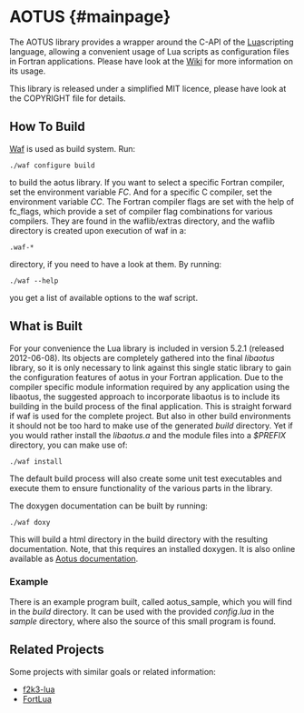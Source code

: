 AOTUS                                                       {#mainpage}
=====

The AOTUS library provides a wrapper around the C-API of the
[Lua](http://www.lua.org)scripting language, allowing a convenient usage of Lua
scripts as configuration files in Fortran applications.
Please have look at the [Wiki](https://bitbucket.org/haraldkl/aotus/wiki/Home)
for more information on its usage.

This library is released under a simplified MIT licence, please have look at the
COPYRIGHT file for details.

How To Build
------------

[Waf](http://code.google.com/p/waf/) is used as build system.
Run:

~~~~~~~~~~~{.sh}
./waf configure build
~~~~~~~~~~~

to build the aotus library.
If you want to select a specific Fortran compiler, set the environment variable
*FC*.
And for a specific C compiler, set the environment variable *CC*.
The Fortran compiler flags are set with the help of fc_flags, which provide
a set of compiler flag combinations for various compilers.
They are found in the waflib/extras directory, and the waflib directory is
created upon execution of waf in a:

~~~~~~~~~~~{.sh}
.waf-*
~~~~~~~~~~~

directory, if you need to have a look at them.
By running:

~~~~~~~~~~~{.sh}
./waf --help
~~~~~~~~~~~

you get a list of available options to the waf script.


What is Built
-------------

For your convenience the Lua library is included in version 5.2.1 (released
2012-06-08).
Its objects are completely gathered into the final *libaotus* library, so it is
only necessary to link against this single static library to gain the
configuration features of aotus in your Fortran application.
Due to the compiler specific module information required by any application
using the libaotus, the suggested approach to incorporate libaotus is to include
its building in the build process of the final application. This is straight
forward if waf is used for the complete project. But also in other build
environments it should not be too hard to make use of the generated *build*
directory.
Yet if you would rather install the *libaotus.a* and the module files into a
*$PREFIX* directory, you can make use of:

~~~~~~~~~~~{.sh}
./waf install
~~~~~~~~~~~

The default build process will also create some unit test executables and
execute them to ensure functionality of the various parts in the library.

The doxygen documentation can be built by running:

~~~~~~~~~~~{.sh}
./waf doxy
~~~~~~~~~~~

This will build a html directory in the build directory with the resulting
documentation. Note, that this requires an installed doxygen.
It is also online available as
[Aotus documentation](https://geb.sts.nt.uni-siegen.de/aotus).

### Example

There is an example program built, called aotus_sample, which you will find in
the *build* directory.
It can be used with the provided *config.lua* in the *sample* directory, where
also the source of this small program is found.

Related Projects
----------------

Some projects with similar goals or related information:

* [f2k3-lua](https://github.com/MaikBeckmann/f2k3-lua/tree/simple)
* [FortLua](https://github.com/adolgert/FortLua)
